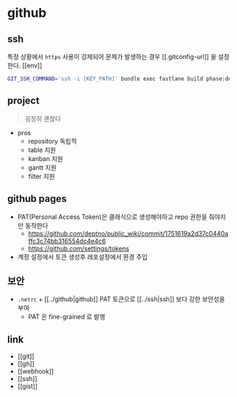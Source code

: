 # github

## ssh
특정 상황에서 `https` 사용이 강제되어 문제가 발생하는 경우 [[.gitconfig-url]] 을 설정한다.
[[env]]
```sh
GIT_SSH_COMMAND='ssh -i [KEY_PATH]' bundle exec fastlane build phase:dev
```

## project
> 굉장히 괜찮다

- pros
  - repository 독립적
  - table 지원
  - kanban 지원
  - gantt 지원
  - filter 지원

## github pages
- PAT(Personal Access Token)은 클래식으로 생성해야하고 repo 권한을 줘야지만 동작한다
  + https://github.com/deptno/public_wiki/commit/1751619a2d37c0440affc3c74bb316554dc4e4c6
  + https://github.com/settings/tokens
- 계정 설정에서 토큰 생성후 레포설정에서 환경 주입

## 보안
- `.netrc` + [[../github|github]] PAT 토큰으로 [[../ssh|ssh]] 보다 강한 보안성을 부여
  - PAT 은 fine-grained 로 발행

## link
- [[git]]
- [[gh]]
- [[webhook]]
- [[ssh]]
- [[gist]]
